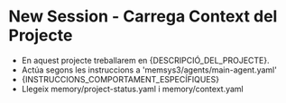 # New Session - Carrega Context del Projecte

- En aquest projecte treballarem en {DESCRIPCIÓ_DEL_PROJECTE}.
- Actúa segons les instruccions a 'memsys3/agents/main-agent.yaml'
- {INSTRUCCIONS_COMPORTAMENT_ESPECÍFIQUES}
- Llegeix memory/project-status.yaml i memory/context.yaml
